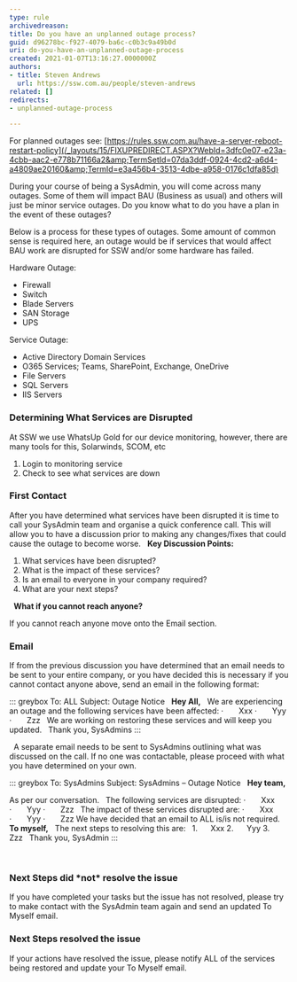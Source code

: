 ```yaml
---
type: rule
archivedreason: 
title: Do you have an unplanned outage process?
guid: d96278bc-f927-4079-ba6c-c0b3c9a49b0d
uri: do-you-have-an-unplanned-outage-process
created: 2021-01-07T13:16:27.0000000Z
authors:
- title: Steven Andrews
  url: https://ssw.com.au/people/steven-andrews
related: []
redirects:
- unplanned-outage-process

---
```


For planned outages see: [https://rules.ssw.com.au/have-a-server-reboot-restart-policy](/_layouts/15/FIXUPREDIRECT.ASPX?WebId=3dfc0e07-e23a-4cbb-aac2-e778b71166a2&amp;TermSetId=07da3ddf-0924-4cd2-a6d4-a4809ae20160&amp;TermId=e3a456b4-3513-4dbe-a958-0176c1dfa85d)

During your course of being a SysAdmin, you will come across many outages. Some of them will impact BAU (Business as usual) and others will just be minor service outages. Do you know what to do you have a plan in the event of these outages?

Below is a process for these types of outages. Some amount of common sense is required here, an outage would be if services that would affect BAU work are disrupted for SSW and/or some hardware has failed.

<!--endintro-->

Hardware Outage:

* Firewall
* Switch
* Blade Servers
* SAN Storage
* UPS

Service Outage:

* Active Directory Domain Services
* O365 Services; Teams, SharePoint, Exchange, OneDrive
* File Servers
* SQL Servers
* IIS Servers


### Determining What Services are Disrupted

At SSW we use WhatsUp Gold for our device monitoring, however, there are many tools for this, Solarwinds, SCOM, etc

1. Login to monitoring service
2. Check to see what services are down


### First Contact

After you have determined what services have been disrupted it is time to call your SysAdmin team and organise a quick conference call. This will allow you to have a discussion prior to making any changes/fixes that could cause the outage to become worse.
 
 **Key Discussion Points:** 

1. What services have been disrupted?
2. What is the impact of these services?
3. Is an email to everyone in your company required?
4. What are your next steps?

 
**What if you cannot reach anyone?**

If you cannot reach anyone move onto the Email section.

### Email


If from the previous discussion you have determined that an email needs to be sent to your entire company, or you have decided this is necessary if you cannot contact anyone above, send an email in the following format:


::: greybox
To: ALL
Subject: Outage Notice
 
 **Hey All,** 
 
We are experiencing an outage and the following services have been affected:
·       Xxx
·       Yyy
·       Zzz
 
We are working on restoring these services and will keep you updated.
 
Thank you,
SysAdmins
:::

 
A separate email needs to be sent to SysAdmins outlining what was discussed on the call. If no one was contactable, please proceed with what you have determined on your own.


::: greybox
To: SysAdmins
Subject: SysAdmins – Outage Notice
 
 **Hey team,** 

As per our conversation.
 
The following services are disrupted:
·       Xxx
·       Yyy
·       Zzz
 
The impact of these services disrupted are:
·       Xxx
·       Yyy
·       Zzz
We have decided that an email to ALL is/is not required.
 
 **To myself,** 
 
The next steps to resolving this are:
 
1.      Xxx
2.      Yyy
3.      Zzz
 
Thank you,
SysAdmin
:::

 
### Next Steps did \*not\* resolve the issue

If you have completed your tasks but the issue has not resolved, please try to make contact with the SysAdmin team again and send an updated To Myself email.

### Next Steps resolved the issue


If your actions have resolved the issue, please notify ALL of the services being restored and update your To Myself email.
